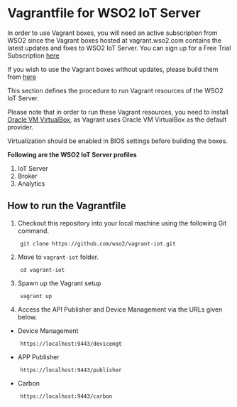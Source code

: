 # Vagrantfile for WSO2 IoT Server

In order to use Vagrant boxes, you will need an active subscription from WSO2 since the Vagrant boxes hosted at vagrant.wso2.com contains the latest updates and fixes to WSO2 IoT Server. You can sign up for a Free Trial Subscription [here](https://wso2.com/free-trial-subscription)

If you wish to use the Vagrant boxes without updates, please build them from [here](https://github.com/wso2/vagrant-boxes)

This section defines the procedure to run Vagrant resources of the WSO2 IoT Server.

Please note that in order to run these Vagrant resources, you need to install
[Oracle VM VirtualBox](http://www.oracle.com/technetwork/server-storage/virtualbox/downloads/index.html),
as Vagrant uses Oracle VM VirtualBox as the default provider.

Virtualization should be enabled in BIOS settings before building the boxes.

**Following are the WSO2 IoT Server profiles**

  1. IoT Server
  2. Broker
  3. Analytics

## How to run the Vagrantfile

1. Checkout this repository into your local machine using the following Git command.

```
    git clone https://github.com/wso2/vagrant-iot.git
```

2. Move to `vagrant-iot` folder.

```
    cd vagrant-iot
```

3. Spawn up the Vagrant setup

```
    vagrant up
```

4. Access the API Publisher and Device Management via the URLs given below.

* Device Management
```
    https://localhost:9443/devicemgt
```

* APP Publisher

```
    https://localhost:9443/publisher
```

* Carbon

```
    https://localhost:9443/carbon
```
